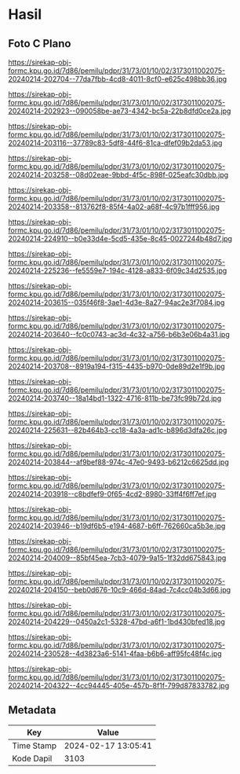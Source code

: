 # Hasil

## Foto C Plano

https://sirekap-obj-formc.kpu.go.id/7d86/pemilu/pdpr/31/73/01/10/02/3173011002075-20240214-202704--77da7fbb-4cd8-4011-8cf0-e625c498bb36.jpg

https://sirekap-obj-formc.kpu.go.id/7d86/pemilu/pdpr/31/73/01/10/02/3173011002075-20240214-202923--090058be-ae73-4342-bc5a-22b8dfd0ce2a.jpg

https://sirekap-obj-formc.kpu.go.id/7d86/pemilu/pdpr/31/73/01/10/02/3173011002075-20240214-203116--37789c83-5df8-44f6-81ca-dfef09b2da53.jpg

https://sirekap-obj-formc.kpu.go.id/7d86/pemilu/pdpr/31/73/01/10/02/3173011002075-20240214-203258--08d02eae-9bbd-4f5c-898f-025eafc30dbb.jpg

https://sirekap-obj-formc.kpu.go.id/7d86/pemilu/pdpr/31/73/01/10/02/3173011002075-20240214-203358--813762f8-85f4-4a02-a68f-4c97b1fff956.jpg

https://sirekap-obj-formc.kpu.go.id/7d86/pemilu/pdpr/31/73/01/10/02/3173011002075-20240214-224910--b0e33d4e-5cd5-435e-8c45-0027244b48d7.jpg

https://sirekap-obj-formc.kpu.go.id/7d86/pemilu/pdpr/31/73/01/10/02/3173011002075-20240214-225236--fe5559e7-194c-4128-a833-6f09c34d2535.jpg

https://sirekap-obj-formc.kpu.go.id/7d86/pemilu/pdpr/31/73/01/10/02/3173011002075-20240214-203615--035f46f8-3ae1-4d3e-8a27-94ac2e3f7084.jpg

https://sirekap-obj-formc.kpu.go.id/7d86/pemilu/pdpr/31/73/01/10/02/3173011002075-20240214-203640--fc0c0743-ac3d-4c32-a756-b6b3e06b4a31.jpg

https://sirekap-obj-formc.kpu.go.id/7d86/pemilu/pdpr/31/73/01/10/02/3173011002075-20240214-203708--8919a194-f315-4435-b970-0de89d2e1f9b.jpg

https://sirekap-obj-formc.kpu.go.id/7d86/pemilu/pdpr/31/73/01/10/02/3173011002075-20240214-203740--18a14bd1-1322-4716-811b-be73fc99b72d.jpg

https://sirekap-obj-formc.kpu.go.id/7d86/pemilu/pdpr/31/73/01/10/02/3173011002075-20240214-225631--82b464b3-cc18-4a3a-ad1c-b896d3dfa26c.jpg

https://sirekap-obj-formc.kpu.go.id/7d86/pemilu/pdpr/31/73/01/10/02/3173011002075-20240214-203844--af9bef88-974c-47e0-9493-b6212c6625dd.jpg

https://sirekap-obj-formc.kpu.go.id/7d86/pemilu/pdpr/31/73/01/10/02/3173011002075-20240214-203918--c8bdfef9-0f65-4cd2-8980-33ff4f6ff7ef.jpg

https://sirekap-obj-formc.kpu.go.id/7d86/pemilu/pdpr/31/73/01/10/02/3173011002075-20240214-203946--b19df6b5-e194-4687-b6ff-762660ca5b3e.jpg

https://sirekap-obj-formc.kpu.go.id/7d86/pemilu/pdpr/31/73/01/10/02/3173011002075-20240214-204009--85bf45ea-7cb3-4079-9a15-1f32dd675843.jpg

https://sirekap-obj-formc.kpu.go.id/7d86/pemilu/pdpr/31/73/01/10/02/3173011002075-20240214-204150--beb0d676-10c9-466d-84ad-7c4cc04b3d66.jpg

https://sirekap-obj-formc.kpu.go.id/7d86/pemilu/pdpr/31/73/01/10/02/3173011002075-20240214-204229--0450a2c1-5328-47bd-a6f1-1bd430bfed18.jpg

https://sirekap-obj-formc.kpu.go.id/7d86/pemilu/pdpr/31/73/01/10/02/3173011002075-20240214-230528--4d3823a6-5141-4faa-b6b6-aff95fc48f4c.jpg

https://sirekap-obj-formc.kpu.go.id/7d86/pemilu/pdpr/31/73/01/10/02/3173011002075-20240214-204322--4cc94445-405e-457b-8f1f-799d87833782.jpg


## Metadata

| Key        | Value               |
| ---------- | ------------------- |
| Time Stamp | 2024-02-17 13:05:41 |
| Kode Dapil | 3103                |



